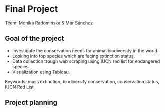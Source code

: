 # Final Project

Team: Monika Radominska & Mar Sánchez

## Goal of the project

- Investigate the conservation needs for animal biodiversity in the world. 
- Looking into top species which are facing extinction status. 
- Data collection trough web scraping using IUCN red list for endangered species. 
- Visualization using Tableau. 

Keywords: mass extinction, biodiversity conservation, conservation status, IUCN Red List


## Project planning
